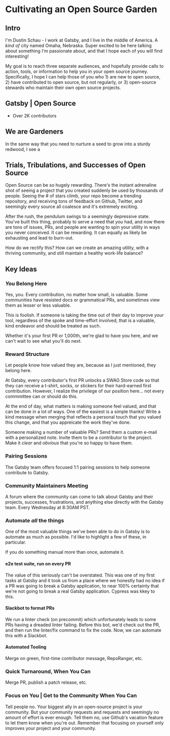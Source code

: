 # Cultivating an Open Source Garden

## Intro

I'm Dustin Schau - I work at Gatsby, and I live in the middle of America. A _kind of_ city named Omaha, Nebraska. Super excited to be here talking about something I'm passionate about, and that I hope each of you will find interesting!

My goal is to reach three separate audiences, and hopefully provide calls to action, tools, or information to help you in your open source journey. Specifically, I hope I can help those of you who 1) are new to open source, 2) have contributed to open source, but not regularly, or 3) open-source stewards who maintain their own open source projects.

## Gatsby | Open Source

- Over 2K contributors

## We are Gardeners

In the same way that you need to nurture a seed to grow into a sturdy redwood, I see a 

## Trials, Tribulations, and Successes of Open Source

Open Source can be so hugely rewarding. There's the instant adrenaline shot of seeing a project that you created suddenly be used by thousands of people. Seeing the # of stars climb, your repo become a trending repository, and receiving tons of feedback on Github, Twitter, and seemingly every source all coalesce and it's extremely exciting.

After the rush, the pendulum swings to a seemingly depressive state. You've built this thing, probably to serve a need that _you_ had, and now there are tons of issues, PRs, and people are wanting to spin your utility in ways you never conceived. It can be rewarding. It can equally as likely be exhausting and lead to burn-out.

How do we rectify this? How can we create an amazing utility, with a thriving community, and still maintain a healthy work-life balance?

## Key Ideas

### _You_ Belong Here

Yes, you. Every contribution, no matter how small, is valuable. Some communities have resisted docs or grammatical PRs, and sometimes view them as lesser or less valuable.

This is foolish. If someone is taking the time out of their day to improve _your_ tool, regardless of the spoke and time-effort involved, that is a valuable, kind endeavor and should be treated as such.

Whether it's your first PR or 1,000th, we're glad to have you here, and we can't wait to see what you'll do next.

### Reward Structure

Let people know how valued they are, because as I just mentioned, they belong here.

At Gatsby, every contributor's first PR unlocks a SWAG Store code so that they can receive a t-shirt, socks, or stickers for their hard-earned first contribution. However, I realize the privilege of our position here... not every commmittee can or should do this.

At the end of day, what matters is making someone feel valued, and that can be done in a lot of ways. One of the easiest is a simple thanks! Write a kind message when merging that reflects a personal touch that you valued this change, and that you appreicate the work they've done.

Someone making a number of valuable PRs? Send them a custom e-mail with a personalized note. Invite them to be a contributor to the project. Make it _clear_ and _obvious_ that you're so happy to have them.

### Pairing Sessions

The Gatsby team offers focused 1:1 pairing sessions to help someone contribute to Gatsby. 

### Community Maintainers Meeting

A forum where the community can come to talk about Gatsby and their projects, successes, frustrations, and anything else directly with the Gatsby team. Every Wednesday at 8:30AM PST.

### Automate _all_ the things

One of the most valuable things we've been able to do in Gatsby is to automate as much as possible. I'd like to highlight a few of these, in particular.

If you do something manual more than once, automate it.

#### e2e test suite, run on every PR

The value of this seriously can't be overstated. This was one of my first tasks at Gatsby and it took us from a place where we honestly had no idea if a PR was going to break a Gatsby application, to near 100% certainty that we're not going to break a real Gatsby application. Cypress was kkey to this.

#### Slackbot to format PRs

We run a linter check (on precommit) which unfortunately leads to some PRs having a dreaded linter failing. Before this bot, we'd check out the PR, and then run the linter/fix command to fix the code. Now, we can automate this with a Slackbot.

#### Automated Tooling

Merge on green, first-time contributor message, RepoRanger, etc.

### Quick Turnaround, When You Can

Merge PR, publish a patch release, etc.

### Focus on You | Get to the Community When You Can

Tell people no. Your biggest ally in an open-source project is your community. But your community requests and requests and seemingly no amount of effort is ever enough. Tell them no, use Github's vacation feature to let them know when you're out. Remember that focusing on yourself only improves your project and your community.
